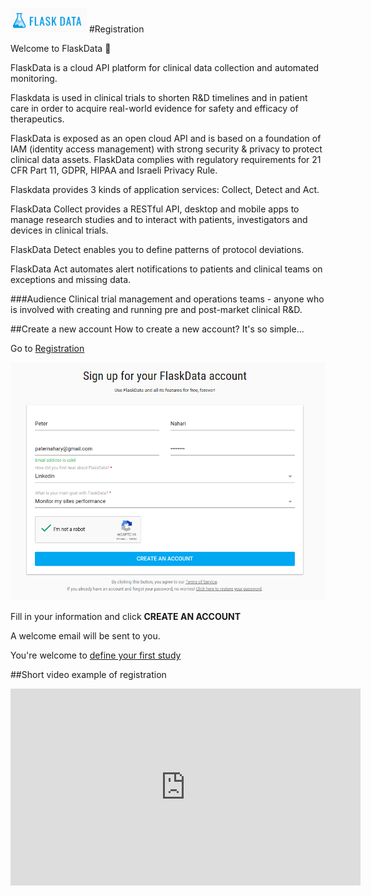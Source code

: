 <a href="https://www.flaskdata.io">![Screenshot](img/flaskdata_logo.PNG)</a>
#Registration

Welcome to FlaskData :tada:

FlaskData is a cloud API platform for clinical data collection and automated monitoring.

Flaskdata is used in  clinical trials to shorten R&D timelines and in patient
care in order to acquire real-world evidence for safety and efficacy of
therapeutics.

FlaskData is exposed as an open cloud API and is based on a foundation of IAM
(identity access management) with strong security & privacy to protect clinical
data assets.  FlaskData complies with regulatory requirements for 21 CFR Part
11, GDPR, HIPAA and Israeli Privacy Rule.

Flaskdata provides 3 kinds of application services: Collect, Detect and Act.

FlaskData Collect provides a RESTful API, desktop and mobile apps  to manage
research studies and to interact  with patients, investigators and devices in
clinical trials.

FlaskData Detect enables you to define patterns of protocol deviations.

FlaskData Act automates alert notifications to patients and clinical teams on exceptions and missing data.




###Audience
Clinical trial management and operations teams - anyone who is involved with creating and running pre and post-market
clinical R&D.

##Create a new account
How to create a new account? It's so simple...

Go to <a href="https://app.flaskdata.io/users/register">Registration</a>

![Screenshot](img/customer/registration_page.PNG)

Fill in your information  and click **CREATE AN ACCOUNT**

A welcome email will be sent to you.

You're welcome to [define your first study](./first_study.md#define-your-study)

##Short video example of registration

<iframe width="560" height="315" src="https://www.youtube.com/embed/UI2KRY2W56k" title="YouTube video player" frameborder="0" allow="accelerometer; autoplay; clipboard-write; encrypted-media; gyroscope; picture-in-picture" allowfullscreen></iframe>
